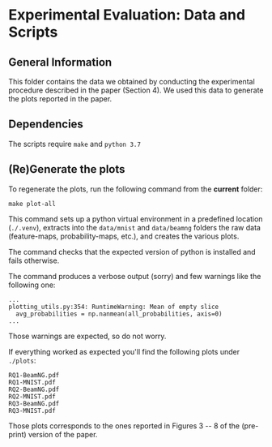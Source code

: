 # Experimental Evaluation: Data and Scripts #

## General Information ##

This folder contains the data we obtained by conducting the experimental procedure described in the paper (Section 4). We used this data to generate the plots reported in the paper.

## Dependencies ##

The scripts require `make` and `python 3.7`

## (Re)Generate the plots ##

To regenerate the plots, run the following command from the **current** folder:

```
make plot-all
```

This command sets up a python virtual environment in a predefined location (`./.venv`), extracts into the `data/mnist` and `data/beamng` folders the raw data (feature-maps, probability-maps, etc.), and creates the various plots.

The command checks that the expected version of python is installed and fails otherwise.

The command produces a verbose output (sorry) and few warnings like the following one:

```
...
plotting_utils.py:354: RuntimeWarning: Mean of empty slice
  avg_probabilities = np.nanmean(all_probabilities, axis=0)
...
```
 
Those warnings are expected, so do not worry.

If everything worked as expected you'll find the following plots under `./plots`:

```
RQ1-BeamNG.pdf
RQ1-MNIST.pdf
RQ2-BeamNG.pdf
RQ2-MNIST.pdf
RQ3-BeamNG.pdf
RQ3-MNIST.pdf
```

Those plots corresponds to the ones reported in Figures 3 -- 8 of the (pre-print) version of the paper.
